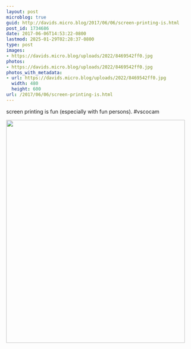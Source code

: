 ```yaml
---
layout: post
microblog: true
guid: http://davids.micro.blog/2017/06/06/screen-printing-is.html
post_id: 1734686
date: 2017-06-06T14:53:22-0800
lastmod: 2025-01-29T02:28:37-0800
type: post
images:
- https://davids.micro.blog/uploads/2022/8469542ff0.jpg
photos:
- https://davids.micro.blog/uploads/2022/8469542ff0.jpg
photos_with_metadata:
- url: https://davids.micro.blog/uploads/2022/8469542ff0.jpg
  width: 480
  height: 600
url: /2017/06/06/screen-printing-is.html
---
```

screen printing is fun (especially with fun persons). #vscocam

<img src="/uploads/2022/8469542ff0.jpg" width="480" height="600" alt="">
